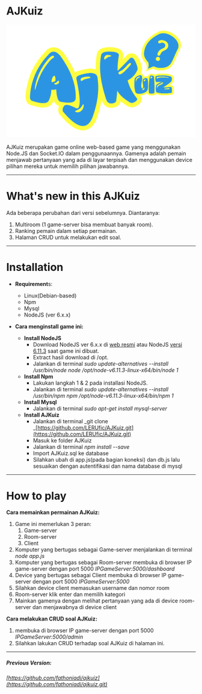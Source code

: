 # AJKuiz

![](/public/images/ajkuiz.png)

AJKuiz merupakan game online web-based game yang menggunakan Node.JS dan Socket.IO dalam penggunaannya. Gamenya adalah pemain menjawab pertanyaan yang ada di layar terpisah dan menggunakan device pilihan mereka untuk memilih pilihan jawabannya.

---

# What's new in this AJKuiz

Ada beberapa perubahan dari versi sebelumnya. Diantaranya:

1. Multiroom \(1 game-server bisa membuat banyak room\).
2. Ranking pemain dalam setiap permainan.
3. Halaman CRUD untuk melakukan edit soal.

---

# Installation

* **Requirement**s:

  * Linux\(Debian-based\)
  * Npm
  * Mysql
  * NodeJS \(ver 6.x.x\)

* **Cara menginstall game ini:**

  * **Install NodeJS**
    * Download NodeJS ver 6.x.x di [web resmi](https://nodejs.org/en/download/ "Download NodeJS") atau NodeJS [versi 6.11.3](https://intip.in/nodejs6113 "Download NodeJS v6.11.3") saat game ini dibuat.
    * Extract hasil download di /opt.
    * Jalankan di terminal _sudo update-alternatives --install /usr/bin/node node /opt/node-v6.11.3-linux-x64/bin/node 1_
  * **Install Npm**
    * Lakukan langkah 1 & 2 pada installasi NodeJS.
    * Jalankan di terminal _sudo update-alternatives --install /usr/bin/npm npm /opt/node-v6.11.3-linux-x64/bin/npm 1_
  * **Install Mysql**
    * Jalankan di terminal _sudo apt-get install mysql-server_
  * **Install AJKuiz**
    * Jalankan di terminal _git clone _[https://github.com/LERUfic/AJKuiz.git](https://github.com/LERUfic/AJKuiz.git)
    * Masuk ke folder AJKuiz
    * Jalankan di terminal _npm install --save_
    * Import AJKuiz.sql ke database
    * Silahkan ubah di app.js\(pada bagian koneksi\) dan db.js lalu sesuaikan dengan autentifikasi dan nama database di mysql

---

# How to play

**Cara memainkan permainan AJKuiz:**

1. Game ini memerlukan 3 peran:
   1. Game-server
   2. Room-server
   3. Client
2. Komputer yang bertugas sebagai Game-server menjalankan di terminal _node app.js_
3. Komputer yang bertugas sebagai Room-server membuka di browser IP game-server dengan port 5000 _IPGameServer:5000/dashboard_
4. Device yang bertugas sebagai Client membuka di browser IP game-server dengan port 5000 _IPGameServer:5000_
5. Silahkan device client memasukan username dan nomor room
6. Room-server klik enter dan memilih kategori
7. Mainkan gamenya dengan melihat pertanyaan yang ada di device room-server dan menjawabnya di device client

**Cara melakukan CRUD soal AJKuiz:**

1. membuka di browser IP game-server dengan port 5000 _IPGameServer:5000/admin_
2. Silahkan lakukan CRUD terhadap soal AJKuiz di halaman ini.

---

##### Previous Version:

###### [https://github.com/fathoniadi/ajkuiz](https://github.com/fathoniadi/ajkuiz.git)
